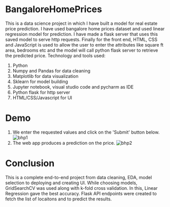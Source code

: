 # BangaloreHomePrices
This is a data science project in which I have built a model for real estate price prediction. I have used bangalore home prices dataset  and used linear regression model for prediction. I have made a flask server that uses this saved model to serve http requests. Finally for the front end, HTML, CSS and JavaScript is used to allow the user to enter the attributes like square ft area, bedrooms etc and the model will call python flask server to retrieve the predicted price. Technology and tools used:
1. Python
2. Numpy and Pandas for data cleaning
3. Matplotlib for data visualization
4. Sklearn for model building
5. Jupyter notebook, visual studio code and pycharm as IDE
6. Python flask for http server
7. HTML/CSS/Javascript for UI
# Demo
1.  We enter the requested values and click on the 'Submit' button below.
![bhp1](https://github.com/kriti8303/BangloreHomePrices/assets/86372176/4ab96676-0330-4c42-a713-ac0b6f7a07ed)
2. The web app produces a prediction on the price.
![bhp2](https://github.com/kriti8303/BangloreHomePrices/assets/86372176/c18356fe-e47e-4607-811a-e96f7e58bb93)
# Conclusion
This is a complete end-to-end project from data cleaning, EDA, model selection to deploying and creating UI. While choosing models, GridSearchCV was used along with k-fold cross validation. In this, Linear Regression gave the best accuracy. Flask API endpoints were created to fetch the list of locaitons and to predict the results.
